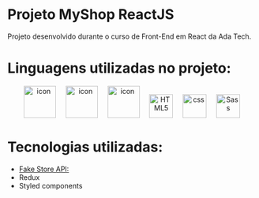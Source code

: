 # Projeto MyShop ReactJS

Projeto desenvolvido durante o curso de Front-End em React da Ada Tech.

# Linguagens utilizadas no projeto:
<div align="center">
   <img src="https://techstack-generator.vercel.app/js-icon.svg" alt="icon" width="65" height="65" />
  <img width="12" />
   <img src="https://techstack-generator.vercel.app/ts-icon.svg" alt="icon" width="65" height="65" />
  <img width="12" />
 <img src="https://techstack-generator.vercel.app/react-icon.svg" alt="icon" width="65" height="65" />
  <img width="12" />
   <img src="https://skillicons.dev/icons?i=html" width="48" height="48" alt="HTML5" />
  <img width="12" />
  <img src="https://skillicons.dev/icons?i=css" width="48" height="48" alt="css" />
  <img width="12" />
  <img src="https://skillicons.dev/icons?i=sass" width="48" height="48" alt="Sass" />
  </div>

# Tecnologias utilizadas:
- [ Fake Store API: ]( https://fakestoreapi.com/)
- Redux
- Styled components

